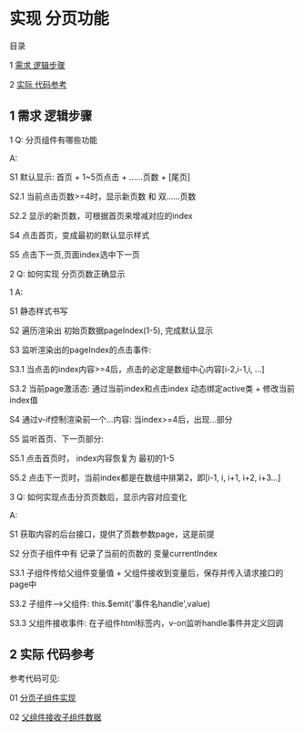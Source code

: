 ﻿# 实现 分页功能

目录

1 [需求 逻辑步骤](#1)

2 [实际 代码参考](#2)



## <span id="1"> 1 需求 逻辑步骤 </span>

1 Q: 分页组件有哪些功能

A: 

S1 默认显示: 首页 + 1~5页点击 + ......页数 + [尾页]

S2.1 当前点击页数>=4时，显示新页数 和 双......页数

S2.2 显示的新页数，可根据首页来增减对应的index

S4 点击首页，变成最初的默认显示样式

S5 点击下一页,页面index选中下一页


2 Q: 如何实现 分页页数正确显示

1 A: 

S1 静态样式书写

S2 遍历渲染出 初始页数据pageIndex(1-5), 完成默认显示

S3 监听渲染出的pageIndex的点击事件: 

S3.1 当点击的index内容>=4后，点击的必定是数组中心内容[i-2,i-1,i, ...]

S3.2 当前page激活态: 通过当前index和点击index  动态绑定active类 + 修改当前index值


S4 通过v-if控制渲染前一个...内容: 当index>=4后，出现...部分


S5 监听首页、下一页部分:

S5.1 点击首页时， index内容恢复为 最初的1-5

S5.2 点击下一页时，当前index都是在数组中排第2，即[i-1, i, i+1, i+2, i+3...]



3 Q: 如何实现点击分页页数后，显示内容对应变化

A:

S1 获取内容的后台接口，提供了页数参数page，这是前提

S2 分页子组件中有 记录了当前的页数的 变量currentIndex

S3.1 子组件传给父组件变量值 + 父组件接收到变量后，保存并传入请求接口的 page中

S3.2 子组件—>父组件:  this.$emit('事件名handle',value)

S3.3 父组件接收事件: 在子组件html标签内，v-on监听handle事件并定义回调



## <span id=""> 2 实际 代码参考 </span>

参考代码可见:

01 [分页子组件实现](https://github.com/gmYuan/cNode/blob/master/src/components/Pagination.vue)

02 [父组件接收子组件数据](https://github.com/gmYuan/cNode/blob/master/src/components/postList.vue)